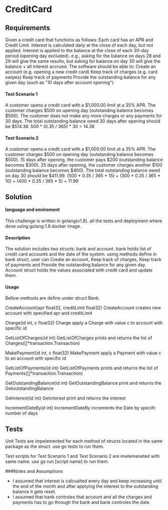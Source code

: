 # CreditCard

## Requirements
Given a credit card that functions as follows:
Each card has an APR and Credit Limit.
Interest is calculated daily at the close of each day, but not applied.
Interest is applied to the balance at the close of each 30-day period (opening day excluded).
  e.g., asking for the balance on days 28 and 29 will give the same results, but asking for balance on day 30 will give the balance + all interest accrued.
The software should be able to:
Create an account (e.g. opening a new credit card)
Keep track of charges (e.g. card swipes)
Keep track of payments
Provide the outstanding balance for any given day (such as "10 days after account opening")

#### Test Scenario 1
A customer opens a credit card with a $1,000.00 limit at a 35% APR.
The customer charges $500 on opening day (outstanding balance becomes $500).
The customer does not make any more charges or any payments for 30 days.
The total outstanding balance owed 30 days after opening should be $514.38.
500 * (0.35 / 365) * 30 = 14.38

#### Test Scenario 2
A customer opens a credit card with a $1,000.00 limit at a 35% APR.
The customer charges $500 on opening day (outstanding balance becomes $500).
15 days after opening, the customer pays $200 (outstanding balance becomes $300).
25 days after opening, the customer charges another $100 (outstanding balance becomes $400).
The total outstanding balance owed on day 30 should be $411.99.
(500 * 0.35 / 365 * 15) + (300 * 0.35 / 365 * 10) + (400 * 0.35 / 365 * 5) = 11.99

## Solution

#### language and enviroment
This challenge is written in golang(v1.8). all the tests and deployment where done using golang:1.8 docker image.

#### Description
The solution includes two structs: bank and account. bank holds list of credit card accounts and the date of the system. using methods define in bank struct, user can Create an account, Keep track of charges, Keep track of payments and Provide the outstanding balance for any given day. Account struct holds the values associated with credit card and update them. 

#### Usage
Bellow methods are define under struct Bank.

CreateAccount(apr float32, creditLimit float32)
CreateAccount creates new account with specified apr and creditLimit

Charge(id int, c float32)
Charge apply a Charge with value c to account with specific id

GetListOfCharges(id int)
GetListOfCharges prints and returns the list of Charges([]*transaction.Transaction)

MakePayment(id int, c float32)
MakePayment apply a Payment with value c to an account with specific id

GetListOfPayments(id int)
GetListOfPayments prints and returns the list of Payments([]*transaction.Transaction)

GetOutstandingBalance(id int)
GetOutstandingBalance print and returns the GetoutstandingBalance

Getinterest(id int)
Getinterest print and returns the interest

IncrementDateBy(d int)
IncrementDateBy increments the Date by specifc number of days

## Tests
Unit Tests are impelemented for each method of structs located in the same package as the struct. use go tests to run them.

Test scripts for Test Scenario 1 and Test Scenario 2 are imelemeneted with same name. use go run [script name] to run them.

###Notes and Assumptions
* I assumed that interest is calcualted every day and keep increasing until the end of the month and after applying the interest to the outstanding balance it gets reset.
* I assumed that bank controles that account and all the charges and payments has to go through the bank and bank controles the date.
